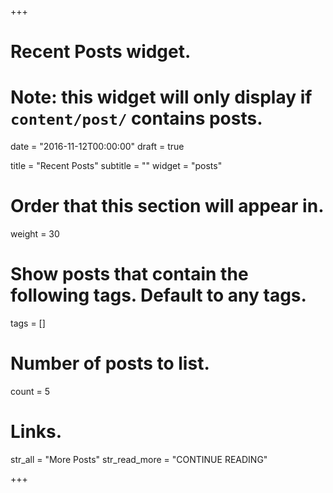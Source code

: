 +++
# Recent Posts widget.
# Note: this widget will only display if `content/post/` contains posts.

date = "2016-11-12T00:00:00"
draft = true

title = "Recent Posts"
subtitle = ""
widget = "posts"

# Order that this section will appear in.
weight = 30

# Show posts that contain the following tags. Default to any tags.
tags = []

# Number of posts to list.
count = 5

# Links.
str_all = "More Posts"
str_read_more = "CONTINUE READING"

+++
